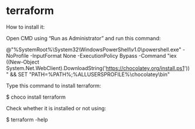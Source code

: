 # terraform

How to install it:

Open CMD using “Run as Administrator” and run this command:

@"%SystemRoot%\System32\WindowsPowerShell\v1.0\powershell.exe" -NoProfile -InputFormat None -ExecutionPolicy Bypass -Command "iex ((New-Object System.Net.WebClient).DownloadString('https://chocolatey.org/install.ps1'))" && SET "PATH=%PATH%;%ALLUSERSPROFILE%\chocolatey\bin"

Type this command to install terraform:

$ choco install terraform

Check whether it is installed or not using:

$ terraform -help
